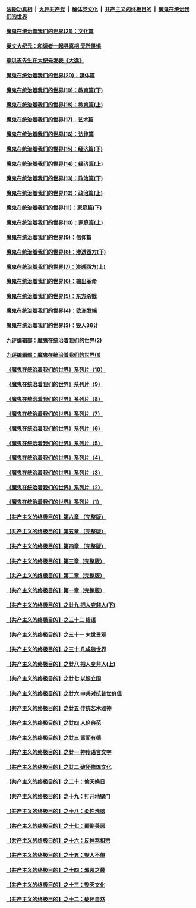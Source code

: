 ####  [法轮功真相](../../../../basic/blob/master/README.md?t=01230431) &nbsp;|&nbsp; [九评共产党](../../../../9ping.md/blob/master/README.md?t=01230431) &nbsp;|&nbsp; [解体党文化](../../../../jtdwh.md/blob/master/README.md?t=01230431)  &nbsp;|&nbsp; [共产主义的终极目的](../../../../gczydzjmd.md/blob/master/README.md?t=01230431) &nbsp;|&nbsp; [魔鬼在统治我们的世界](../../../../mgztzwmdsj.md/blob/master/README.md?t=01230431) 

#### [魔鬼在统治着我们的世界(21)：文化篇](../pages/nsc422/n10597706.md?t=01230431) 

#### [英文大纪元：和读者一起寻真相 无所畏惧](../pages/nsc422/n12542027.md?t=01230431) 

#### [李洪志先生在大纪元发表《大选》](../pages/nsc422/n12534746.md?t=01230431) 

#### [魔鬼在统治着我们的世界(20)：媒体篇](../pages/nsc422/n10586579.md?t=01230431) 

#### [魔鬼在统治着我们的世界(19)：教育篇(下)](../pages/nsc422/n10564808.md?t=01230431) 

#### [魔鬼在统治着我们的世界(18)：教育篇(上)](../pages/nsc422/n10526970.md?t=01230431) 

#### [魔鬼在统治着我们的世界(17)：艺术篇](../pages/nsc422/n10499093.md?t=01230431) 

#### [魔鬼在统治着我们的世界(16)：法律篇](../pages/nsc422/n10485969.md?t=01230431) 

#### [魔鬼在统治着我们的世界(15)：经济篇(下)](../pages/nsc422/n10469975.md?t=01230431) 

#### [魔鬼在统治着我们的世界(14)：经济篇(上)](../pages/nsc422/n10457370.md?t=01230431) 

#### [魔鬼在统治着我们的世界(13)：政治篇(下)](../pages/nsc422/n10448270.md?t=01230431) 

#### [魔鬼在统治着我们的世界(12)：政治篇(上)](../pages/nsc422/n10444576.md?t=01230431) 

#### [魔鬼在统治着我们的世界(11)：家庭篇(下)](../pages/nsc422/n10440961.md?t=01230431) 

#### [魔鬼在统治着我们的世界(10)：家庭篇(上)](../pages/nsc422/n10435448.md?t=01230431) 

#### [魔鬼在统治着我们的世界(9)：信仰篇](../pages/nsc422/n10432159.md?t=01230431) 

#### [魔鬼在统治着我们的世界(8)：渗透西方(下)](../pages/nsc422/n10429603.md?t=01230431) 

#### [魔鬼在统治着我们的世界(7)：渗透西方(上)](../pages/nsc422/n10426013.md?t=01230431) 

#### [魔鬼在统治着我们的世界(6)：输出革命](../pages/nsc422/n10421536.md?t=01230431) 

#### [魔鬼在统治着我们的世界(5)：东方杀戮](../pages/nsc422/n10417707.md?t=01230431) 

#### [魔鬼在统治着我们的世界(4)：欧洲发端](../pages/nsc422/n10414890.md?t=01230431) 

#### [魔鬼在统治着我们的世界(3)：毁人36计](../pages/nsc422/n10411583.md?t=01230431) 

#### [九评编辑部：魔鬼在统治着我们的世界(2)](../pages/nsc422/n10410036.md?t=01230431) 

#### [九评编辑部：魔鬼在统治着我们的世界(1)](../pages/nsc422/n10406825.md?t=01230431) 

#### [《魔鬼在统治着我们的世界》系列片（10）](../pages/nsc422/n12292670.md?t=01230431) 

#### [《魔鬼在统治着我们的世界》系列片（9）](../pages/nsc422/n12290859.md?t=01230431) 

#### [《魔鬼在统治着我们的世界》系列片（8）](../pages/nsc422/n12287445.md?t=01230431) 

#### [《魔鬼在统治着我们的世界》系列片（7）](../pages/nsc422/n12283425.md?t=01230431) 

#### [《魔鬼在统治着我们的世界》系列片（6）](../pages/nsc422/n12282314.md?t=01230431) 

#### [《魔鬼在统治着我们的世界》系列片（5）](../pages/nsc422/n12281419.md?t=01230431) 

#### [《魔鬼在统治着我们的世界》系列片（4）](../pages/nsc422/n12274024.md?t=01230431) 

#### [《魔鬼在统治着我们的世界》系列片（3）](../pages/nsc422/n12271322.md?t=01230431) 

#### [《魔鬼在统治着我们的世界》系列片（2）](../pages/nsc422/n12269049.md?t=01230431) 

#### [《魔鬼在统治着我们的世界》系列片（1）](../pages/nsc422/n12267575.md?t=01230431) 

#### [【共产主义的终极目的】第六章 （完整版）](../pages/nsc422/n11428913.md?t=01230431) 

#### [【共产主义的终极目的】第五章 （完整版）](../pages/nsc422/n11428912.md?t=01230431) 

#### [【共产主义的终极目的】第四章 （完整版）](../pages/nsc422/n11428907.md?t=01230431) 

#### [【共产主义的终极目的】第三章（完整版）](../pages/nsc422/n11428848.md?t=01230431) 

#### [【共产主义的终极目的】第二章（完整版）](../pages/nsc422/n11428831.md?t=01230431) 

#### [【共产主义的终极目的】第一章（完整版）](../pages/nsc422/n11417651.md?t=01230431) 

#### [【共产主义的终极目的】之廿九 把人变非人(下)](../pages/nsc422/n11344140.md?t=01230431) 

#### [【共产主义的终极目的】之三十二 结语](../pages/nsc422/n11360535.md?t=01230431) 

#### [【共产主义的终极目的】之三十一 末世景观](../pages/nsc422/n11351129.md?t=01230431) 

#### [【共产主义的终极目的】之三十 几成狼世界](../pages/nsc422/n11348280.md?t=01230431) 

#### [【共产主义的终极目的】之廿八 把人变非人(上)](../pages/nsc422/n11340492.md?t=01230431) 

#### [【共产主义的终极目的】之廿七 以恨立国](../pages/nsc422/n11336944.md?t=01230431) 

#### [【共产主义的终极目的】之廿六 中共对抗普世价值](../pages/nsc422/n11324785.md?t=01230431) 

#### [【共产主义的终极目的】之廿五 传统艺术颂神](../pages/nsc422/n11296396.md?t=01230431) 

#### [【共产主义的终极目的】之廿四 人伦典范](../pages/nsc422/n11296397.md?t=01230431) 

#### [【共产主义的终极目的】之廿三 富而有德](../pages/nsc422/n11283598.md?t=01230431) 

#### [【共产主义的终极目的】之廿一 神传语言文字](../pages/nsc422/n11263265.md?t=01230431) 

#### [【共产主义的终极目的】之廿二 破坏修炼文化](../pages/nsc422/n11245728.md?t=01230431) 

#### [【共产主义的终极目的】之二十：偷天换日](../pages/nsc422/n11238846.md?t=01230431) 

#### [【共产主义的终极目的】之十九：打开地狱门](../pages/nsc422/n11206376.md?t=01230431) 

#### [【共产主义的终极目的】之十八：柔性洗脑](../pages/nsc422/n11199994.md?t=01230431) 

#### [【共产主义的终极目的】之十七：颠倒善恶](../pages/nsc422/n11179782.md?t=01230431) 

#### [【共产主义的终极目的】之十六：反神骂祖宗](../pages/nsc422/n11166798.md?t=01230431) 

#### [【共产主义的终极目的】之十五：毁人不倦](../pages/nsc422/n11166792.md?t=01230431) 

#### [【共产主义的终极目的】之十四：邪恶之最](../pages/nsc422/n11150249.md?t=01230431) 

#### [【共产主义的终极目的】之十三：毁灭文化](../pages/nsc422/n11135227.md?t=01230431) 

#### [【共产主义的终极目的】之十二：破坏自然](../pages/nsc422/n11135214.md?t=01230431) 

